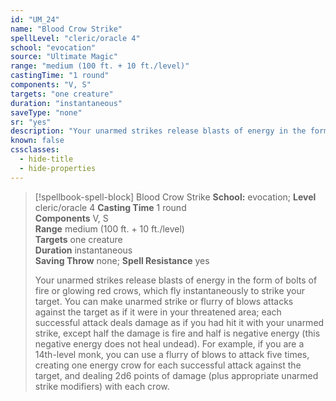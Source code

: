 ```yaml
---
id: "UM_24"
name: "Blood Crow Strike"
spellLevel: "cleric/oracle 4"
school: "evocation"
source: "Ultimate Magic"
range: "medium (100 ft. + 10 ft./level)"
castingTime: "1 round"
components: "V, S"
targets: "one creature"
duration: "instantaneous"
saveType: "none"
sr: "yes"
description: "Your unarmed strikes release blasts of energy in the form of bolts of fire or glowing red crows, which fly instantaneously to strike your target. You can make unarmed strike or flurry of blows attacks against the target as if it were in your threatened area; each successful attack deals damage as if you had hit it with your unarmed strike, except half the damage is fire and half is negative energy (this negative energy does not heal undead). For example, if you are a 14th-level monk, you can use a flurry of blows to attack five times, creating one energy crow for each successful attack against the target, and dealing 2d6 points of damage (plus appropriate unarmed strike modifiers) with each crow."
known: false
cssclasses:
  - hide-title
  - hide-properties
---
```


> [!spellbook-spell-block] Blood Crow Strike
> **School:** evocation; **Level** cleric/oracle 4
> **Casting Time** 1 round  
> **Components** V, S  
> **Range** medium (100 ft. + 10 ft./level)  
> **Targets** one creature  
> **Duration** instantaneous  
> **Saving Throw** none; **Spell Resistance** yes
> 
> Your unarmed strikes release blasts of energy in the form of bolts of fire or glowing red crows, which fly instantaneously to strike your target. You can make unarmed strike or flurry of blows attacks against the target as if it were in your threatened area; each successful attack deals damage as if you had hit it with your unarmed strike, except half the damage is fire and half is negative energy (this negative energy does not heal undead). For example, if you are a 14th-level monk, you can use a flurry of blows to attack five times, creating one energy crow for each successful attack against the target, and dealing 2d6 points of damage (plus appropriate unarmed strike modifiers) with each crow.